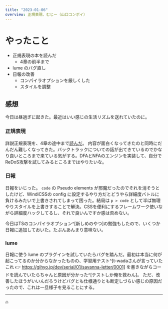 ```yaml
---
title: "2023-01-06"
overview: 正規表現、むじー（山口コンボイ）
---
```


# やったこと

- 正規表現の本を読んだ
  - 4章の前半まで
- lume のバグ直し
- 日報の改善
  - コンパイラオプションを厳しくした
  - スタイルを調整

## 感想

今日は昼過ぎに起きた。最近はいい感じの生活リズムを送れていたのに。

### 正規表現

詳説正規表現を、4章の途中まで[読んだ](https://zenn.dev/link/comments/05ea8b2523c6f9)。
内容が面白くなってきたのと同時にだんだん難しくなってきた。バックトラックについての話が出てきているのでかなり良いところまで来ている気がする。DFAとNFAのエンジンを実装して、自分でReDoS攻撃を試してみるところまではやりたいな。

### 日報

日報をいじった。 `code` の Pseudo elements
が邪魔だったのでそれを消そうとしたけど、WindiCSSの config
に設定するやり方だとどうやら詳細度バトルに負けるみたいで上書きされてしまって困った。結局は
`p > code`
として半ば無理やりスタイルを上書きすることで解決。CSSを便利にするフレームワーク使いながら詳細度ハックしてるし、それで良いんですか感は否めない。

今日はTSのコンパイラオプション^[新しめのやつ]の勉強もしたので、いくつか日報に追加しておいた。たぶんあんまり意味ない。

### lume

日報に使う lume
のプラグインを試していたらバグを踏んだ。最初は本当に何が起こってるのか分からなかったものの、学習用テスト^[t-wadaさんが言っていたこれ
:point_right: https://gihyo.jp/dev/serial/01/savanna-letter/0001]
を書きながらコードを読んでいたらちゃんと原因が分かった^[テストしか俺を救わん]。
ただ、改善したほうがいいんだろうけどバグとも仕様通りとも断定しづらい感じの原因だったので、これは一旦様子を見ることにする。

---

:fire:
